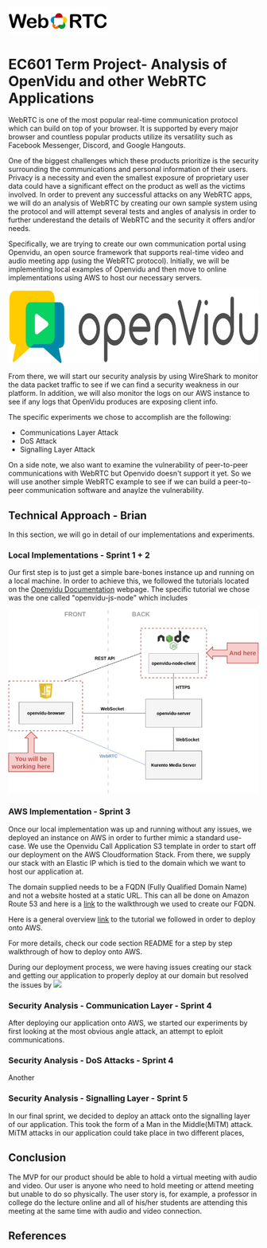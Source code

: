 <img src="Images/weblogo.png" alt="WebRTC" width="200"/>

# EC601 Term Project- Analysis of OpenVidu and other WebRTC Applications

WebRTC is one of the most popular real-time communication protocol which can build on top of your browser. It is supported by every major browser and countless popular products utilize its versatility such as Facebook Messenger, Discord, and Google Hangouts.

One of the biggest challenges which these products prioritize is the security surrounding the communications and personal information of their users. Privacy is a necessity and even the smallest exposure of proprietary user data could have a significant effect on the product as well as the victims involved. In order to prevent any successful attacks on any WebRTC apps, we will do an analysis of WebRTC by creating our own sample system using the protocol and will attempt several tests and angles of analysis in order to further underestand the details of WebRTC and the security it offers and/or needs. 

Specifically, we are trying to create our own communication portal using Openvidu, an open source framework that supports real-time video and audio meeting app (using the WebRTC protocol). Initially, we will be implementing local examples of Openvidu and then move to online implementations using AWS to host our necessary servers.

<img src="Images/openvidulogo.png" alt="Openvidu" height="150" width="750"/>

From there, we will start our security analysis by using WireShark to monitor the data packet traffic to see if we can find a security weakness in our platform. In addition, we will also monitor the logs on our AWS instance to see if any logs that OpenVidu produces are exposing client info.

The specific experiments we chose to accomplish are the following:
- Communications Layer Attack
- DoS Attack
- Signalling Layer Attack

On a side note, we also want to examine the vulnerability of peer-to-peer communications with WebRTC but Openvido doesn't support it yet. So we will use another simple WebRTC example to see if we can build a peer-to-peer communication software and anaylze the vulnerability.

## Technical Approach - Brian
In this section, we will go in detail of our implementations and experiments.
### Local Implementations - Sprint 1 + 2
 Our first step is to just get a simple bare-bones instance up and running on a local machine. In order to achieve this, we followed the tutorials located on the 
 <a href="https://docs.openvidu.io/en/2.15.0/tutorials/" title="Openvidu Docs">Openvidu Documentation</a> 
 webpage. The specific tutorial we chose was the one called "openvidu-js-node" which includes 


<img src="Images/openvidunodejs.png" alt="openvidu system" width="800"/>

### AWS Implementation - Sprint 3
Once our local implementation was up and running without any issues, we deployed an instance on AWS in order to further mimic a standard use-case. We use the Openvidu Call Application S3 template in order to start off our deployment on the AWS Cloudformation Stack. From there, we supply our stack with an Elastic IP which is tied to the domain which we want to host our application at. 

The domain supplied needs to be a FQDN (Fully Qualified Domain Name) and not a website hosted at a static URL. This can all be done on Amazon Route 53 and here is a  <a href="https://aws.amazon.com/getting-started/hands-on/get-a-domain/#:~:text=Fully%20Qualified%20Domain%20Name%20(FQDN),-b.&text=b.-,Click%20the%20Create%20Record%20Set%20button.,resources%20that%20you%20have%20available." title="Domain Registration">link</a> to the walkthrough we used to create our FQDN.

Here is a general overview <a href="https://docs.openvidu.io/en/2.15.0/deployment/deploying-aws/" title="Deploying on AWS">link</a> to the tutorial we followed in order to deploy onto AWS.

For more details, check our code section README for a step by step walkthrough of how to deploy onto AWS.

During our deployment process, we were having issues creating our stack and getting our application to properly deploy at our domain but resolved the issues by 
![](Images/openviduexample.png)


### Security Analysis - Communication Layer - Sprint 4
After deploying our application onto AWS, we started our experiments by first looking at the most obvious angle attack, an attempt to eploit communications. 

### Security Analysis - DoS Attacks - Sprint 4 
Another 
### Security Analysis - Signalling Layer - Sprint 5
In our final sprint, we decided to deploy an attack onto the signalling layer of our application. This took the form of a Man in the Middle(MiTM) attack. MiTM attacks in our application could take place in two different places, 


## Conclusion

The MVP for our product should be able to hold a virtual meeting with audio and video.
Our user is anyone who need to hold meeting or attend meeting but unable to do so physically.
The user story is, for example, a professor in college do the lecture online and all of his/her students are attending this meeting at the same time with audio and video connection.

## References

